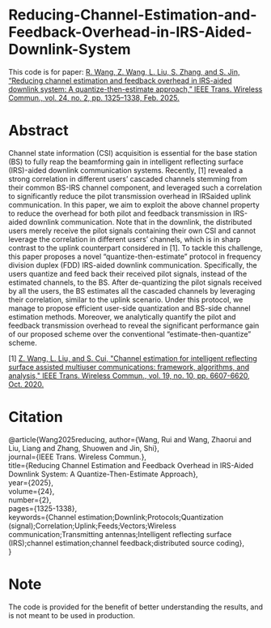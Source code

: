 # Reducing-Channel-Estimation-and-Feedback-Overhead-in-IRS-Aided-Downlink-System
This code is for paper: [R. Wang, Z. Wang, L. Liu, S. Zhang, and S. Jin, “Reducing channel estimation and feedback overhead in IRS-aided downlink system: A quantize-then-estimate approach,” IEEE Trans. Wireless Commun., vol. 24, no. 2, pp. 1325–1338, Feb. 2025.](https://ieeexplore.ieee.org/abstract/document/10786374)
# Abstract
Channel state information (CSI) acquisition is essential for the base station (BS) to fully reap the beamforming gain in intelligent reflecting surface (IRS)-aided downlink communication systems. Recently, [1] revealed a strong correlation in different users’ cascaded channels stemming from their common BS-IRS channel component, and leveraged such a correlation to significantly reduce the pilot transmission overhead in IRSaided uplink communication. In this paper, we aim to exploit the above channel property to reduce the overhead for both pilot and feedback transmission in IRS-aided downlink communication. Note that in the downlink, the distributed users merely receive the pilot signals containing their own CSI and cannot leverage the correlation in different users’ channels, which is in sharp contrast to the uplink counterpart considered in [1]. To tackle this challenge, this paper proposes a novel “quantize-then-estimate” protocol in frequency division duplex (FDD) IRS-aided downlink communication. Specifically, the users quantize and feed back their received pilot signals, instead of the estimated channels, to the BS. After de-quantizing the pilot signals received by all the users, the BS estimates all the cascaded channels by leveraging their correlation, similar to the uplink scenario. Under this protocol, we manage to propose efficient user-side quantization and BS-side channel estimation methods. Moreover, we analytically quantify the pilot and feedback transmission overhead to reveal the significant performance gain of our proposed scheme over the conventional “estimate-then-quantize” scheme.

[1] [Z. Wang, L. Liu, and S. Cui, "Channel estimation for intelligent reflecting surface assisted multiuser communications: framework, algorithms, and analysis," IEEE Trans. Wireless Commun., vol. 19, no. 10, pp. 6607-6620, Oct. 2020.](https://ieeexplore.ieee.org/abstract/document/9130088)
# Citation
@article{Wang2025reducing,
  author={Wang, Rui and Wang, Zhaorui and Liu, Liang and Zhang, Shuowen and Jin, Shi},<br> 
  journal={IEEE Trans. Wireless Commun.},<br> 
  title={Reducing Channel Estimation and Feedback Overhead in IRS-Aided Downlink System: A Quantize-Then-Estimate Approach}, <br>
  year={2025},<br>
  volume={24},<br>
  number={2},<br>
  pages={1325-1338},<br>
  keywords={Channel estimation;Downlink;Protocols;Quantization (signal);Correlation;Uplink;Feeds;Vectors;Wireless communication;Transmitting antennas;Intelligent reflecting surface (IRS);channel 
  estimation;channel feedback;distributed source coding},<br>
}
# Note
The code is provided for the benefit of better understanding the results, and is not meant to be used in production.
